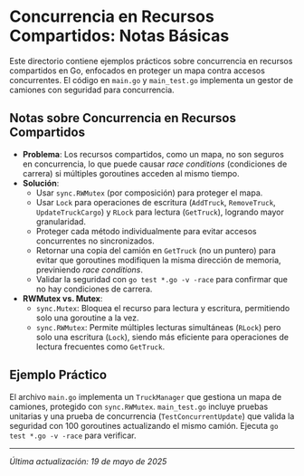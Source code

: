 # Concurrencia en Recursos Compartidos: Notas Básicas

Este directorio contiene ejemplos prácticos sobre concurrencia en recursos compartidos en Go, enfocados en proteger un mapa contra accesos concurrentes. El código en `main.go` y `main_test.go` implementa un gestor de camiones con seguridad para concurrencia.

## Notas sobre Concurrencia en Recursos Compartidos

- **Problema**: Los recursos compartidos, como un mapa, no son seguros en concurrencia, lo que puede causar *race conditions* (condiciones de carrera) si múltiples goroutines acceden al mismo tiempo.
- **Solución**:
    - Usar `sync.RWMutex` (por composición) para proteger el mapa.
    - Usar `Lock` para operaciones de escritura (`AddTruck`, `RemoveTruck`, `UpdateTruckCargo`) y `RLock` para lectura (`GetTruck`), logrando mayor granularidad.
    - Proteger cada método individualmente para evitar accesos concurrentes no sincronizados.
    - Retornar una copia del camión en `GetTruck` (no un puntero) para evitar que goroutines modifiquen la misma dirección de memoria, previniendo *race conditions*.
    - Validar la seguridad con `go test *.go -v -race` para confirmar que no hay condiciones de carrera.
- **RWMutex vs. Mutex**:
    - `sync.Mutex`: Bloquea el recurso para lectura y escritura, permitiendo solo una goroutine a la vez.
    - `sync.RWMutex`: Permite múltiples lecturas simultáneas (`RLock`) pero solo una escritura (`Lock`), siendo más eficiente para operaciones de lectura frecuentes como `GetTruck`.

## Ejemplo Práctico

El archivo `main.go` implementa un `TruckManager` que gestiona un mapa de camiones, protegido con `sync.RWMutex`. `main_test.go` incluye pruebas unitarias y una prueba de concurrencia (`TestConcurrentUpdate`) que valida la seguridad con 100 goroutines actualizando el mismo camión. Ejecuta `go test *.go -v -race` para verificar.

---
*Última actualización: 19 de mayo de 2025*